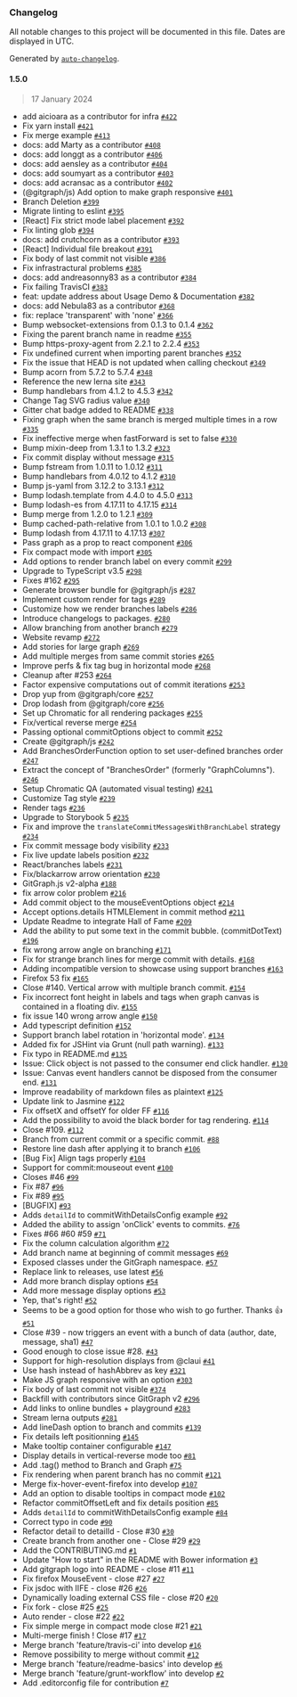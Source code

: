 ### Changelog

All notable changes to this project will be documented in this file. Dates are displayed in UTC.

Generated by [`auto-changelog`](https://github.com/CookPete/auto-changelog).

#### 1.5.0

> 17 January 2024

- add aicioara as a contributor for infra [`#422`](https://github.com/alvarezr/gitgraph.js/pull/422)
- Fix yarn install [`#421`](https://github.com/alvarezr/gitgraph.js/pull/421)
- Fix merge example [`#413`](https://github.com/alvarezr/gitgraph.js/pull/413)
- docs: add Marty as a contributor [`#408`](https://github.com/alvarezr/gitgraph.js/pull/408)
- docs: add longgt as a contributor [`#406`](https://github.com/alvarezr/gitgraph.js/pull/406)
- docs: add aensley as a contributor [`#404`](https://github.com/alvarezr/gitgraph.js/pull/404)
- docs: add soumyart as a contributor [`#403`](https://github.com/alvarezr/gitgraph.js/pull/403)
- docs: add acransac as a contributor [`#402`](https://github.com/alvarezr/gitgraph.js/pull/402)
- (@gitgraph/js) Add option to make graph responsive [`#401`](https://github.com/alvarezr/gitgraph.js/pull/401)
- Branch Deletion [`#399`](https://github.com/alvarezr/gitgraph.js/pull/399)
- Migrate linting to eslint [`#395`](https://github.com/alvarezr/gitgraph.js/pull/395)
- [React] Fix strict mode label placement [`#392`](https://github.com/alvarezr/gitgraph.js/pull/392)
- Fix linting glob [`#394`](https://github.com/alvarezr/gitgraph.js/pull/394)
- docs: add crutchcorn as a contributor [`#393`](https://github.com/alvarezr/gitgraph.js/pull/393)
- [React] Individual file breakout [`#391`](https://github.com/alvarezr/gitgraph.js/pull/391)
- Fix body of last commit not visible [`#386`](https://github.com/alvarezr/gitgraph.js/pull/386)
- Fix infrastractural problems [`#385`](https://github.com/alvarezr/gitgraph.js/pull/385)
- docs: add andreasonny83 as a contributor [`#384`](https://github.com/alvarezr/gitgraph.js/pull/384)
- Fix failing TravisCI [`#383`](https://github.com/alvarezr/gitgraph.js/pull/383)
- feat: update address about Usage Demo & Documentation [`#382`](https://github.com/alvarezr/gitgraph.js/pull/382)
- docs: add Nebula83 as a contributor [`#368`](https://github.com/alvarezr/gitgraph.js/pull/368)
- fix: replace 'transparent' with 'none' [`#366`](https://github.com/alvarezr/gitgraph.js/pull/366)
- Bump websocket-extensions from 0.1.3 to 0.1.4 [`#362`](https://github.com/alvarezr/gitgraph.js/pull/362)
- Fixing the parent branch name in readme [`#355`](https://github.com/alvarezr/gitgraph.js/pull/355)
- Bump https-proxy-agent from 2.2.1 to 2.2.4 [`#353`](https://github.com/alvarezr/gitgraph.js/pull/353)
- Fix undefined current when importing parent branches [`#352`](https://github.com/alvarezr/gitgraph.js/pull/352)
- Fix the issue that HEAD is not updated when calling checkout [`#349`](https://github.com/alvarezr/gitgraph.js/pull/349)
- Bump acorn from 5.7.2 to 5.7.4 [`#348`](https://github.com/alvarezr/gitgraph.js/pull/348)
- Reference the new lerna site [`#343`](https://github.com/alvarezr/gitgraph.js/pull/343)
- Bump handlebars from 4.1.2 to 4.5.3 [`#342`](https://github.com/alvarezr/gitgraph.js/pull/342)
- Change Tag SVG radius value [`#340`](https://github.com/alvarezr/gitgraph.js/pull/340)
- Gitter chat badge added to README [`#338`](https://github.com/alvarezr/gitgraph.js/pull/338)
- Fixing graph when the same branch is merged multiple times in a row [`#335`](https://github.com/alvarezr/gitgraph.js/pull/335)
- Fix ineffective merge when fastForward is set to false [`#330`](https://github.com/alvarezr/gitgraph.js/pull/330)
- Bump mixin-deep from 1.3.1 to 1.3.2 [`#323`](https://github.com/alvarezr/gitgraph.js/pull/323)
- Fix commit display without message [`#315`](https://github.com/alvarezr/gitgraph.js/pull/315)
- Bump fstream from 1.0.11 to 1.0.12 [`#311`](https://github.com/alvarezr/gitgraph.js/pull/311)
- Bump handlebars from 4.0.12 to 4.1.2 [`#310`](https://github.com/alvarezr/gitgraph.js/pull/310)
- Bump js-yaml from 3.12.2 to 3.13.1 [`#312`](https://github.com/alvarezr/gitgraph.js/pull/312)
- Bump lodash.template from 4.4.0 to 4.5.0 [`#313`](https://github.com/alvarezr/gitgraph.js/pull/313)
- Bump lodash-es from 4.17.11 to 4.17.15 [`#314`](https://github.com/alvarezr/gitgraph.js/pull/314)
- Bump merge from 1.2.0 to 1.2.1 [`#309`](https://github.com/alvarezr/gitgraph.js/pull/309)
- Bump cached-path-relative from 1.0.1 to 1.0.2 [`#308`](https://github.com/alvarezr/gitgraph.js/pull/308)
- Bump lodash from 4.17.11 to 4.17.13 [`#307`](https://github.com/alvarezr/gitgraph.js/pull/307)
- Pass graph as a prop to react component [`#306`](https://github.com/alvarezr/gitgraph.js/pull/306)
- Fix compact mode with import [`#305`](https://github.com/alvarezr/gitgraph.js/pull/305)
- Add options to render branch label on every commit [`#299`](https://github.com/alvarezr/gitgraph.js/pull/299)
- Upgrade to TypeScript v3.5 [`#298`](https://github.com/alvarezr/gitgraph.js/pull/298)
- Fixes #162 [`#295`](https://github.com/alvarezr/gitgraph.js/pull/295)
- Generate browser bundle for @gitgraph/js [`#287`](https://github.com/alvarezr/gitgraph.js/pull/287)
- Implement custom render for tags [`#289`](https://github.com/alvarezr/gitgraph.js/pull/289)
- Customize how we render branches labels [`#286`](https://github.com/alvarezr/gitgraph.js/pull/286)
- Introduce changelogs to packages. [`#280`](https://github.com/alvarezr/gitgraph.js/pull/280)
- Allow branching from another branch [`#279`](https://github.com/alvarezr/gitgraph.js/pull/279)
- Website revamp [`#272`](https://github.com/alvarezr/gitgraph.js/pull/272)
- Add stories for large graph [`#269`](https://github.com/alvarezr/gitgraph.js/pull/269)
- Add multiple merges from same commit stories [`#265`](https://github.com/alvarezr/gitgraph.js/pull/265)
- Improve perfs & fix tag bug in horizontal mode [`#268`](https://github.com/alvarezr/gitgraph.js/pull/268)
- Cleanup after #253 [`#264`](https://github.com/alvarezr/gitgraph.js/pull/264)
- Factor expensive computations out of commit iterations [`#253`](https://github.com/alvarezr/gitgraph.js/pull/253)
- Drop yup from @gitgraph/core [`#257`](https://github.com/alvarezr/gitgraph.js/pull/257)
- Drop lodash from @gitgraph/core [`#256`](https://github.com/alvarezr/gitgraph.js/pull/256)
- Set up Chromatic for all rendering packages [`#255`](https://github.com/alvarezr/gitgraph.js/pull/255)
- Fix/vertical reverse merge [`#254`](https://github.com/alvarezr/gitgraph.js/pull/254)
- Passing optional commitOptions object to commit [`#252`](https://github.com/alvarezr/gitgraph.js/pull/252)
- Create @gitgraph/js [`#242`](https://github.com/alvarezr/gitgraph.js/pull/242)
- Add BranchesOrderFunction option to set user-defined branches order [`#247`](https://github.com/alvarezr/gitgraph.js/pull/247)
- Extract the concept of "BranchesOrder" (formerly "GraphColumns"). [`#246`](https://github.com/alvarezr/gitgraph.js/pull/246)
- Setup Chromatic QA (automated visual testing) [`#241`](https://github.com/alvarezr/gitgraph.js/pull/241)
- Customize Tag style [`#239`](https://github.com/alvarezr/gitgraph.js/pull/239)
- Render tags [`#236`](https://github.com/alvarezr/gitgraph.js/pull/236)
- Upgrade to Storybook 5 [`#235`](https://github.com/alvarezr/gitgraph.js/pull/235)
- Fix and improve the `translateCommitMessagesWithBranchLabel` strategy [`#234`](https://github.com/alvarezr/gitgraph.js/pull/234)
- Fix commit message body visibility [`#233`](https://github.com/alvarezr/gitgraph.js/pull/233)
- Fix live update labels position [`#232`](https://github.com/alvarezr/gitgraph.js/pull/232)
- React/branches labels [`#231`](https://github.com/alvarezr/gitgraph.js/pull/231)
- Fix/blackarrow arrow orientation [`#230`](https://github.com/alvarezr/gitgraph.js/pull/230)
- GitGraph.js v2-alpha [`#188`](https://github.com/alvarezr/gitgraph.js/pull/188)
- fix arrow color problem [`#216`](https://github.com/alvarezr/gitgraph.js/pull/216)
- Add commit object to the mouseEventOptions object [`#214`](https://github.com/alvarezr/gitgraph.js/pull/214)
- Accept options.details HTMLElement in commit method [`#211`](https://github.com/alvarezr/gitgraph.js/pull/211)
- Update Readme to integrate Hall of Fame [`#209`](https://github.com/alvarezr/gitgraph.js/pull/209)
- Add the ability to put some text in the commit bubble. (commitDotText) [`#196`](https://github.com/alvarezr/gitgraph.js/pull/196)
- fix wrong arrow angle on branching [`#171`](https://github.com/alvarezr/gitgraph.js/pull/171)
- Fix for strange branch lines for merge commit with details. [`#168`](https://github.com/alvarezr/gitgraph.js/pull/168)
- Adding incompatible version to showcase using support branches [`#163`](https://github.com/alvarezr/gitgraph.js/pull/163)
- Firefox 53 fix [`#165`](https://github.com/alvarezr/gitgraph.js/pull/165)
- Close #140. Vertical arrow with multiple branch commit. [`#154`](https://github.com/alvarezr/gitgraph.js/pull/154)
- Fix incorrect font height in labels and tags when graph canvas is contained in a floating div. [`#155`](https://github.com/alvarezr/gitgraph.js/pull/155)
- fix issue 140 wrong arrow angle [`#150`](https://github.com/alvarezr/gitgraph.js/pull/150)
- Add typescript definition [`#152`](https://github.com/alvarezr/gitgraph.js/pull/152)
- Support branch label rotation in 'horizontal mode'. [`#134`](https://github.com/alvarezr/gitgraph.js/pull/134)
- Added fix for JSHint via Grunt (null path warning). [`#133`](https://github.com/alvarezr/gitgraph.js/pull/133)
- Fix typo in README.md [`#135`](https://github.com/alvarezr/gitgraph.js/pull/135)
- Issue: Click object is not passed to the consumer end click handler. [`#130`](https://github.com/alvarezr/gitgraph.js/pull/130)
- Issue: Canvas event handlers cannot be disposed from the consumer end. [`#131`](https://github.com/alvarezr/gitgraph.js/pull/131)
- Improve readability of markdown files as plaintext [`#125`](https://github.com/alvarezr/gitgraph.js/pull/125)
- Update link to Jasmine [`#122`](https://github.com/alvarezr/gitgraph.js/pull/122)
- Fix offsetX and offsetY for older FF [`#116`](https://github.com/alvarezr/gitgraph.js/pull/116)
- Add the possibility to avoid the black border for tag rendering. [`#114`](https://github.com/alvarezr/gitgraph.js/pull/114)
- Close #109. [`#112`](https://github.com/alvarezr/gitgraph.js/pull/112)
- Branch from current commit or a specific commit. [`#88`](https://github.com/alvarezr/gitgraph.js/pull/88)
- Restore line dash after applying it to branch [`#106`](https://github.com/alvarezr/gitgraph.js/pull/106)
- [Bug Fix] Align tags properly [`#104`](https://github.com/alvarezr/gitgraph.js/pull/104)
- Support for commit:mouseout event [`#100`](https://github.com/alvarezr/gitgraph.js/pull/100)
- Closes #46 [`#99`](https://github.com/alvarezr/gitgraph.js/pull/99)
- Fix #87 [`#96`](https://github.com/alvarezr/gitgraph.js/pull/96)
- Fix #89 [`#95`](https://github.com/alvarezr/gitgraph.js/pull/95)
- [BUGFIX] [`#93`](https://github.com/alvarezr/gitgraph.js/pull/93)
- Adds `detailId` to commitWithDetailsConfig example [`#92`](https://github.com/alvarezr/gitgraph.js/pull/92)
- Added the ability to assign 'onClick' events to commits. [`#76`](https://github.com/alvarezr/gitgraph.js/pull/76)
- Fixes #66 #60 #59 [`#71`](https://github.com/alvarezr/gitgraph.js/pull/71)
- Fix the column calculation algorithm [`#72`](https://github.com/alvarezr/gitgraph.js/pull/72)
- Add branch name at beginning of commit messages [`#69`](https://github.com/alvarezr/gitgraph.js/pull/69)
- Exposed classes under the GitGraph namespace. [`#57`](https://github.com/alvarezr/gitgraph.js/pull/57)
- Replace link to releases, use latest [`#56`](https://github.com/alvarezr/gitgraph.js/pull/56)
- Add more branch display options [`#54`](https://github.com/alvarezr/gitgraph.js/pull/54)
- Add more message display options [`#53`](https://github.com/alvarezr/gitgraph.js/pull/53)
- Yep, that's right! [`#52`](https://github.com/alvarezr/gitgraph.js/pull/52)
- Seems to be a good option for those who wish to go further. Thanks :+1: [`#51`](https://github.com/alvarezr/gitgraph.js/pull/51)
- Close #39 - now triggers an event with a bunch of data (author, date, message, sha1) [`#47`](https://github.com/alvarezr/gitgraph.js/pull/47)
- Good enough to close issue #28. [`#43`](https://github.com/alvarezr/gitgraph.js/pull/43)
- Support for high-resolution displays from @claui [`#41`](https://github.com/alvarezr/gitgraph.js/pull/41)
- Use hash instead of hashAbbrev as key [`#321`](https://github.com/alvarezr/gitgraph.js/issues/321)
- Make JS graph responsive with an option [`#303`](https://github.com/alvarezr/gitgraph.js/issues/303)
- Fix body of last commit not visible [`#374`](https://github.com/alvarezr/gitgraph.js/issues/374)
- Backfill with contributors since GitGraph v2 [`#296`](https://github.com/alvarezr/gitgraph.js/issues/296)
- Add links to online bundles + playground [`#283`](https://github.com/alvarezr/gitgraph.js/issues/283)
- Stream lerna outputs [`#281`](https://github.com/alvarezr/gitgraph.js/issues/281)
- Add lineDash option to branch and commits [`#139`](https://github.com/alvarezr/gitgraph.js/issues/139)
- Fix details left positionning [`#145`](https://github.com/alvarezr/gitgraph.js/issues/145)
- Make tooltip container configurable [`#147`](https://github.com/alvarezr/gitgraph.js/issues/147)
- Display details in vertical-reverse mode too [`#81`](https://github.com/alvarezr/gitgraph.js/issues/81)
- Add .tag() method to Branch and Graph [`#75`](https://github.com/alvarezr/gitgraph.js/issues/75)
- Fix rendering when parent branch has no commit [`#121`](https://github.com/alvarezr/gitgraph.js/issues/121)
- Merge fix-hover-event-firefox into develop [`#107`](https://github.com/alvarezr/gitgraph.js/issues/107)
- Add an option to disable tooltips in compact mode [`#102`](https://github.com/alvarezr/gitgraph.js/issues/102)
- Refactor commitOffsetLeft and fix details position [`#85`](https://github.com/alvarezr/gitgraph.js/issues/85)
- Adds `detailId` to commitWithDetailsConfig example [`#84`](https://github.com/alvarezr/gitgraph.js/issues/84)
- Correct typo in code [`#90`](https://github.com/alvarezr/gitgraph.js/issues/90)
- Refactor detail to detailId - Close #30 [`#30`](https://github.com/alvarezr/gitgraph.js/issues/30)
- Create branch from another one - Close #29 [`#29`](https://github.com/alvarezr/gitgraph.js/issues/29)
- Add the CONTRIBUTING.md [`#1`](https://github.com/alvarezr/gitgraph.js/issues/1)
- Update "How to start" in the README with Bower information [`#3`](https://github.com/alvarezr/gitgraph.js/issues/3)
- Add gitgraph logo into README - close #11 [`#11`](https://github.com/alvarezr/gitgraph.js/issues/11)
- Fix firefox MouseEvent - close #27 [`#27`](https://github.com/alvarezr/gitgraph.js/issues/27)
- Fix jsdoc with IIFE - close #26 [`#26`](https://github.com/alvarezr/gitgraph.js/issues/26)
- Dynamically loading external CSS file - close #20 [`#20`](https://github.com/alvarezr/gitgraph.js/issues/20)
- Fix fork - close #25 [`#25`](https://github.com/alvarezr/gitgraph.js/issues/25)
- Auto render - close #22 [`#22`](https://github.com/alvarezr/gitgraph.js/issues/22)
- Fix simple merge in compact mode close #21 [`#21`](https://github.com/alvarezr/gitgraph.js/issues/21)
- Multi-merge finish ! Close #17 [`#17`](https://github.com/alvarezr/gitgraph.js/issues/17)
- Merge branch 'feature/travis-ci' into develop [`#16`](https://github.com/alvarezr/gitgraph.js/issues/16)
- Remove possibility to merge without commit [`#12`](https://github.com/alvarezr/gitgraph.js/issues/12)
- Merge branch 'feature/readme-basics' into develop [`#6`](https://github.com/alvarezr/gitgraph.js/issues/6)
- Merge branch 'feature/grunt-workflow' into develop [`#2`](https://github.com/alvarezr/gitgraph.js/issues/2)
- Add .editorconfig file for contribution [`#7`](https://github.com/alvarezr/gitgraph.js/issues/7)

